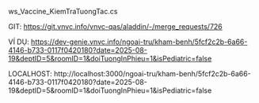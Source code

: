 

ws_Vaccine_KiemTraTuongTac.cs

GIT:
https://git.vnvc.info/vnvc-qas/aladdin/-/merge_requests/726

VÍ DỤ:
https://dev-genie.vnvc.info/ngoai-tru/kham-benh/5fcf2c2b-6a66-4146-b733-0117f0420180?date=2025-08-19&deptID=5&roomID=1&doiTuongInPhieu=1&isPediatric=false

LOCALHOST:
http://localhost:3000/ngoai-tru/kham-benh/5fcf2c2b-6a66-4146-b733-0117f0420180?date=2025-08-19&deptID=5&roomID=1&doiTuongInPhieu=1&isPediatric=false

